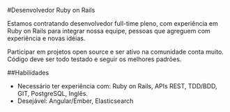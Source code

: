#Desenvolvedor Ruby on Rails

Estamos contratando desenvolvedor full-time pleno, com experiência em Ruby on Rails para integrar nossa equipe, pessoas que agreguem com experiência e novas idéias.

Participar em projetos open source e ser ativo na comunidade conta muito.
Código deve ser todo testado e seguir os melhores padrões.

##Habilidades
* Necessário ter experiência com: Ruby on Rails, APIs REST, TDD/BDD, GIT, PostgreSQL, Inglês. 
* Desejável: Angular/Ember, Elasticsearch
